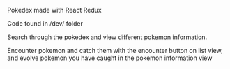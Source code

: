 
Pokedex made with React Redux

Code found in /dev/ folder

Search through the pokedex and view different pokemon information.

Encounter pokemon and catch them with the encounter button on list view,
and evolve pokemon you have caught in the pokemon information view
